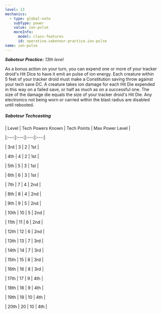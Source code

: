 ```yaml
---
level: 13
mechanics:
  - type: global-note
    subType: power
    value: ion-pulse
    moreInfo:
      model: class-features
      id: operative.saboteur-practice.ion-pulse
name: ion-pulse
---
```

_**Saboteur Practice:** 13th level_
As a bonus action on your turn, you can expend one or more of your tracker droid's Hit Dice to have it emit an pulse of ion energy. Each creature within 5 feet of your tracker droid must make a Constitution saving throw against your tech save DC. A creature takes ion damage for each Hit Die expended in this way on a failed save, or half as much as on a successful one. The size of the damage die equals the size of your tracker droid's Hit Die. Any electronics not being worn or carried within the blast radius are disabled until rebooted.
##### Saboteur Techcasting
| Level | Tech Powers Known | Tech Points | Max Power Level |
|:---:|:---:|:---:|:---:|
|  3rd |  3 |  2 | 1st |
|  4th |  4 |  2 | 1st |
|  5th |  5 |  3 | 1st |
|  6th |  6 |  3 | 1st |
|  7th |  7 |  4 | 2nd |
|  8th |  8 |  4 | 2nd |
|  9th |  9 |  5 | 2nd |
| 10th | 10 |  5 | 2nd |
| 11th | 11 |  6 | 2nd |
| 12th | 12 |  6 | 2nd |
| 13th | 13 |  7 | 3rd |
| 14th | 14 |  7 | 3rd |
| 15th | 15 |  8 | 3rd |
| 16th | 16 |  8 | 3rd |
| 17th | 17 |  9 | 4th |
| 18th | 18 |  9 | 4th |
| 19th | 19 | 10 | 4th |
| 20th | 20 | 10 | 4th |